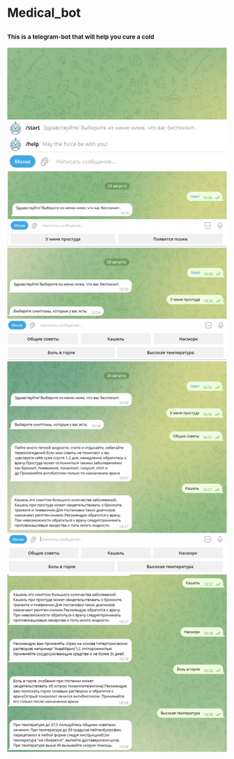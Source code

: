 # Medical_bot
### <sub>This is a telegram-bot that will help you cure a cold


![screen](media_readme/Untitled.png)
![screen](media_readme/Untitled(1).png)
![screen](media_readme/Untitled(2).png)
![screen](media_readme/Untitled(3).png)
![screen](media_readme/Untitled(4).png)


